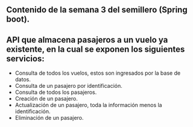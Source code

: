 ## Contenido de la semana 3 del semillero (Spring boot).
## API que almacena pasajeros a un vuelo ya existente, en la cual se exponen los siguientes servicios:
* Consulta de todos los vuelos, estos son ingresados por la base de datos.
* Consulta de un pasajero por identificación.
* Consulta de todos los pasajeros.
* Creación de un pasajero.
* Actualización de un pasajero, toda la información menos la identificación.
* Eliminación de un pasajero.
